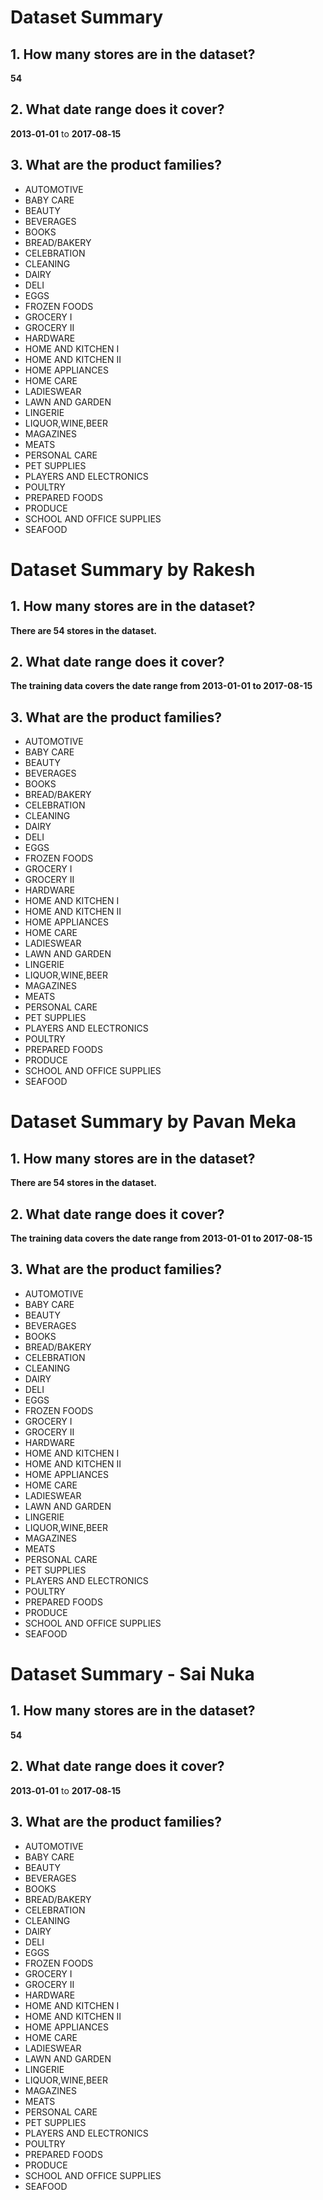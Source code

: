 
<!-- ───────── START of Prompts by Kunal Ghosh (ghosh178@purdue.edu) ───────── -->

# Dataset Summary

## 1. How many stores are in the dataset?  
**54**

## 2. What date range does it cover?  
**2013‑01‑01** to **2017‑08‑15**

## 3. What are the product families?  
- AUTOMOTIVE  
- BABY CARE  
- BEAUTY  
- BEVERAGES  
- BOOKS  
- BREAD/BAKERY  
- CELEBRATION  
- CLEANING  
- DAIRY  
- DELI  
- EGGS  
- FROZEN FOODS  
- GROCERY I  
- GROCERY II  
- HARDWARE  
- HOME AND KITCHEN I  
- HOME AND KITCHEN II  
- HOME APPLIANCES  
- HOME CARE  
- LADIESWEAR  
- LAWN AND GARDEN  
- LINGERIE  
- LIQUOR,WINE,BEER  
- MAGAZINES  
- MEATS  
- PERSONAL CARE  
- PET SUPPLIES  
- PLAYERS AND ELECTRONICS  
- POULTRY  
- PREPARED FOODS  
- PRODUCE  
- SCHOOL AND OFFICE SUPPLIES  
- SEAFOOD  

<!-- ───────── END of Prompts by Kunal Ghosh (ghosh178@purdue.edu) ───────── -->

<!-- ───────── START of Prompts by Rakesh Prusty (prustyr@purdue.edu) ───────── -->

# Dataset Summary by Rakesh

## 1. How many stores are in the dataset?  
**There are 54 stores in the dataset.**

## 2. What date range does it cover?  
**The training data covers the date range from 2013-01-01 to 2017-08-15**

## 3. What are the product families?  
- AUTOMOTIVE  
- BABY CARE  
- BEAUTY  
- BEVERAGES  
- BOOKS  
- BREAD/BAKERY  
- CELEBRATION  
- CLEANING  
- DAIRY  
- DELI  
- EGGS  
- FROZEN FOODS  
- GROCERY I  
- GROCERY II  
- HARDWARE  
- HOME AND KITCHEN I  
- HOME AND KITCHEN II  
- HOME APPLIANCES  
- HOME CARE  
- LADIESWEAR  
- LAWN AND GARDEN  
- LINGERIE  
- LIQUOR,WINE,BEER  
- MAGAZINES  
- MEATS  
- PERSONAL CARE  
- PET SUPPLIES  
- PLAYERS AND ELECTRONICS  
- POULTRY  
- PREPARED FOODS  
- PRODUCE  
- SCHOOL AND OFFICE SUPPLIES  
- SEAFOOD  

<!-- ───────── END of Prompts by Rakesh Prusty (prustyr@purdue.edu) ───────── -->

<!-- ───────── START of Prompts by Pavan Meka (pmeka@purdue.edu) ───────── -->
# Dataset Summary by Pavan Meka

## 1. How many stores are in the dataset?  
**There are 54 stores in the dataset.**

## 2. What date range does it cover?  
**The training data covers the date range from 2013-01-01 to 2017-08-15**

## 3. What are the product families?  
- AUTOMOTIVE  
- BABY CARE  
- BEAUTY  
- BEVERAGES  
- BOOKS  
- BREAD/BAKERY  
- CELEBRATION  
- CLEANING  
- DAIRY  
- DELI  
- EGGS  
- FROZEN FOODS  
- GROCERY I  
- GROCERY II  
- HARDWARE  
- HOME AND KITCHEN I  
- HOME AND KITCHEN II  
- HOME APPLIANCES  
- HOME CARE  
- LADIESWEAR  
- LAWN AND GARDEN  
- LINGERIE  
- LIQUOR,WINE,BEER  
- MAGAZINES  
- MEATS  
- PERSONAL CARE  
- PET SUPPLIES  
- PLAYERS AND ELECTRONICS  
- POULTRY  
- PREPARED FOODS  
- PRODUCE  
- SCHOOL AND OFFICE SUPPLIES  
- SEAFOOD  

<!-- ───────── END of Prompts by Pavan Meka (pmeka@purdue.edu) ───────── -->
<!-- ───────── START of Prompts by Sai Nuka (snuka@purdue.edu) ───────── -->

# Dataset Summary - Sai Nuka

## 1. How many stores are in the dataset?  
**54**


## 2. What date range does it cover?  
**2013‑01‑01** to **2017‑08‑15**


## 3. What are the product families?  
- AUTOMOTIVE  
- BABY CARE  
- BEAUTY  
- BEVERAGES  
- BOOKS  
- BREAD/BAKERY  
- CELEBRATION  
- CLEANING  
- DAIRY  
- DELI  
- EGGS  
- FROZEN FOODS  
- GROCERY I  
- GROCERY II  
- HARDWARE  
- HOME AND KITCHEN I  
- HOME AND KITCHEN II  
- HOME APPLIANCES  
- HOME CARE  
- LADIESWEAR  
- LAWN AND GARDEN  
- LINGERIE  
- LIQUOR,WINE,BEER  
- MAGAZINES  
- MEATS  
- PERSONAL CARE  
- PET SUPPLIES  
- PLAYERS AND ELECTRONICS  
- POULTRY  
- PREPARED FOODS  
- PRODUCE  
- SCHOOL AND OFFICE SUPPLIES  
- SEAFOOD  


<!-- ───────── END of Prompts by Sai Nuka (snuka@purdue.edu) ───────── -->

